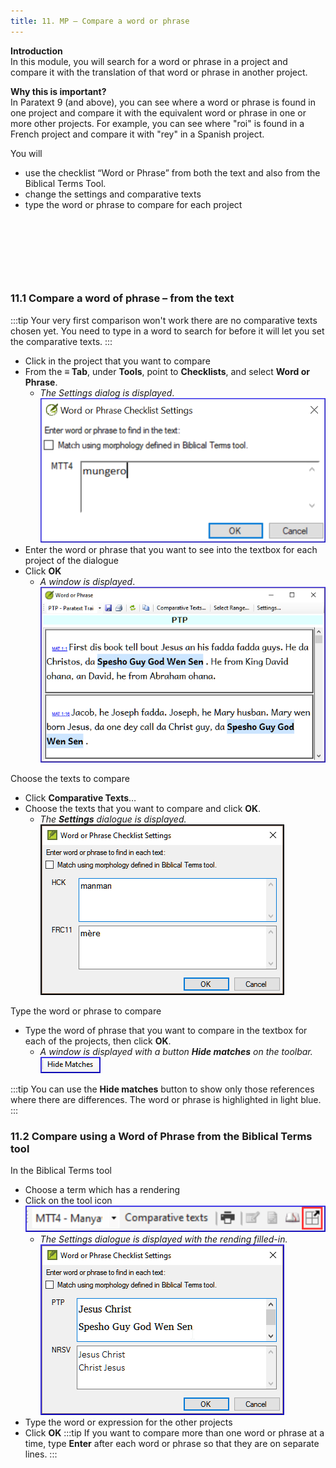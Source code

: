 ```yaml
---
title: 11. MP – Compare a word or phrase
---
```

**Introduction**  
In this module, you will search for a word or phrase in a project and compare it with the translation of that word or phrase in another project.

**Why this is important?**  
In Paratext 9 (and above), you can see where a word or phrase is found in one project and compare it with the equivalent word or phrase in one or more other projects. For example, you can see where "roi" is found in a French project and compare it with "rey" in a Spanish project.

You will  
-  use the checklist “Word or Phrase” from both the text and also from the Biblical Terms Tool.
-  change the settings and comparative texts
-  type the word or phrase to compare for each project

 
----

 
----

### 11.1 Compare a word of phrase – from the text
:::tip
Your very first comparison won't work there are no comparative texts chosen yet. You need to type in a word to search for before it will let you set the comparative texts. 
:::
-  Click in the project that you want to compare
-  From the **≡ Tab**, under **Tools**, point to **Checklists**, and select **Word or Phrase**.  
    -  *The Settings dialog is displayed*.  
    ![](../media/855b9203349b7b2e54f0fa8f34e168eb.png)
-  Enter the word or phrase that you want to see into the textbox for each project of the dialogue
-  Click **OK**  
    -  *A window is displayed*.  
    ![](../media/1406af69fa2c6e34374c3c00d3cdd0d7.png)

Choose the texts to compare
-  Click **Comparative Texts**…
-  Choose the texts that you want to compare and click **OK**.  
    -  *The **Settings** dialogue is displayed.*  
    ![](../media/a08fdc3ff01202588a59aad869fb8205.png)

Type the word or phrase to compare
-  Type the word of phrase that you want to compare in the textbox for each of the projects, then click **OK**.  
    -  *A window is displayed with a button **Hide matches** on the toolbar.*  
    ![](../media/12870a3d0bb20c12a2d49084fda8cd31.png)

:::tip
You can use the **Hide matches** button to show only those references where there are differences. The word or phrase is highlighted in light blue.
:::

### 11.2 Compare using a Word of Phrase from the Biblical Terms tool

In the Biblical Terms tool
-  Choose a term which has a rendering
-  Click on the tool icon  
    ![](../media/d6c7c902c72f22f7e6a55966b2d18129.png)  
    -  *The Settings dialogue is displayed with the rending filled-in.*  
    ![](../media/c58bb284eef0184480a195c3783310cb.png)
-  Type the word or expression for the other projects
-  Click **OK**
:::tip
If you want to compare more than one word or phrase at a time, type **Enter** after each word or phrase so that they are on separate lines.
:::